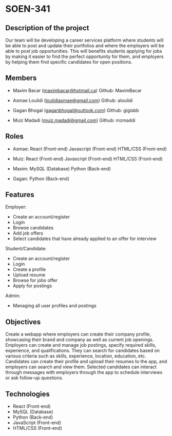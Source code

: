 # SOEN-341

## Description of the project

Our team will be developing a career services platform where students will be able to post and update their portfolios and where the employers will be able to post job opportunities. This will benefits students applying for jobs by making it easier to find the perfect opportunity for them, and employers by helping them find specific candidates for open positions. 

## Members

- Maxim Bacar (maximbacar@hotmail.ca) Github: MaximBacar

- Asmae Loulidi (loulidiasmae@gmail.com) Github: aloulidi

- Gagan Bhogal (gaganbhogal@outlook.com) Github: gigisbb

- Muiz Madadi (muiz.madadi@gmail.com) Github: mzmaddi

## Roles

- Asmae: React (Front-end)
         Javascript (Front-end)
         HTML/CSS (Front-end)

- Muiz: React (Front-end)
        Javascript (Front-end)
        HTML/CSS (Front-end)

- Maxim: MySQL (Database)
         Python (Back-end)
         
- Gagan: Python (Back-end)

## Features

Employer: 
- Create an account/register
- Login
- Browse candidates
- Add job offers
- Select candidates that have already applied to an offer for interview

Student/Candidate:
- Create an account/register
- Login
- Create a profile
- Upload resume
- Browse for jobs offer
- Apply for postings

Admin:
- Managing all user profiles and postings

## Objectives

Create a webapp where employers can create their company profile, showcasing their brand and company as well as current job openings. Employers can create and manage job postings, specify required skills, experience, and qualifications. They can search for candidates based on various criteria such as skills, experience, location, education, etc. Candidates can create their profile and upload their resumes to the app, and employers can search and view them. Selected candidates can interact through messages with employers through the app to schedule interviews or ask follow-up questions.

## Technologies

- React (Front-end)
- MySQL (Database)
- Python (Back-end)
- JavaScript (Front-end)
- HTML/CSS (Front-end)
